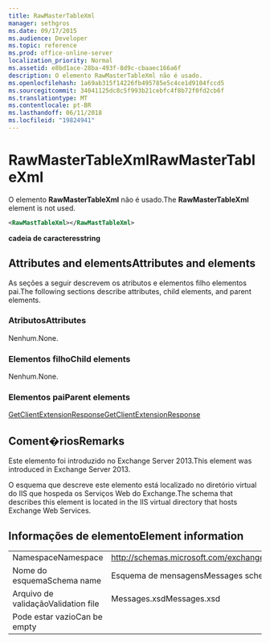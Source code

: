 ```yaml
---
title: RawMasterTableXml
manager: sethgros
ms.date: 09/17/2015
ms.audience: Developer
ms.topic: reference
ms.prod: office-online-server
localization_priority: Normal
ms.assetid: e8bd1ace-28ba-493f-8d9c-cbaaec166a6f
description: O elemento RawMasterTableXml não é usado.
ms.openlocfilehash: 1a69ab315f14226fb495785e5c4ce1d9104fccd5
ms.sourcegitcommit: 34041125dc8c5f993b21cebfc4f8b72f0fd2cb6f
ms.translationtype: MT
ms.contentlocale: pt-BR
ms.lasthandoff: 06/11/2018
ms.locfileid: "19824941"
---
```

# <a name="rawmastertablexml"></a><span data-ttu-id="d99bf-103">RawMasterTableXml</span><span class="sxs-lookup"><span data-stu-id="d99bf-103">RawMasterTableXml</span></span>

<span data-ttu-id="d99bf-104">O elemento **RawMasterTableXml** não é usado.</span><span class="sxs-lookup"><span data-stu-id="d99bf-104">The **RawMasterTableXml** element is not used.</span></span> 
  
```XML
<RawMastTableXml></RawMastTableXml>
```

 <span data-ttu-id="d99bf-105">**cadeia de caracteres**</span><span class="sxs-lookup"><span data-stu-id="d99bf-105">**string**</span></span>
## <a name="attributes-and-elements"></a><span data-ttu-id="d99bf-106">Attributes and elements</span><span class="sxs-lookup"><span data-stu-id="d99bf-106">Attributes and elements</span></span>

<span data-ttu-id="d99bf-107">As seções a seguir descrevem os atributos e elementos filho elementos pai.</span><span class="sxs-lookup"><span data-stu-id="d99bf-107">The following sections describe attributes, child elements, and parent elements.</span></span>
  
### <a name="attributes"></a><span data-ttu-id="d99bf-108">Atributos</span><span class="sxs-lookup"><span data-stu-id="d99bf-108">Attributes</span></span>

<span data-ttu-id="d99bf-109">Nenhum.</span><span class="sxs-lookup"><span data-stu-id="d99bf-109">None.</span></span>
  
### <a name="child-elements"></a><span data-ttu-id="d99bf-110">Elementos filho</span><span class="sxs-lookup"><span data-stu-id="d99bf-110">Child elements</span></span>

<span data-ttu-id="d99bf-111">Nenhum.</span><span class="sxs-lookup"><span data-stu-id="d99bf-111">None.</span></span>
  
### <a name="parent-elements"></a><span data-ttu-id="d99bf-112">Elementos pai</span><span class="sxs-lookup"><span data-stu-id="d99bf-112">Parent elements</span></span>

[<span data-ttu-id="d99bf-113">GetClientExtensionResponse</span><span class="sxs-lookup"><span data-stu-id="d99bf-113">GetClientExtensionResponse</span></span>](getclientextensionresponse.md)
  
## <a name="remarks"></a><span data-ttu-id="d99bf-114">Coment�rios</span><span class="sxs-lookup"><span data-stu-id="d99bf-114">Remarks</span></span>

<span data-ttu-id="d99bf-115">Este elemento foi introduzido no Exchange Server 2013.</span><span class="sxs-lookup"><span data-stu-id="d99bf-115">This element was introduced in Exchange Server 2013.</span></span>
  
<span data-ttu-id="d99bf-116">O esquema que descreve este elemento está localizado no diretório virtual do IIS que hospeda os Serviços Web do Exchange.</span><span class="sxs-lookup"><span data-stu-id="d99bf-116">The schema that describes this element is located in the IIS virtual directory that hosts Exchange Web Services.</span></span>
  
## <a name="element-information"></a><span data-ttu-id="d99bf-117">Informações de elemento</span><span class="sxs-lookup"><span data-stu-id="d99bf-117">Element information</span></span>

|||
|:-----|:-----|
|<span data-ttu-id="d99bf-118">Namespace</span><span class="sxs-lookup"><span data-stu-id="d99bf-118">Namespace</span></span>  <br/> |http://schemas.microsoft.com/exchange/services/2006/messages  <br/> |
|<span data-ttu-id="d99bf-119">Nome do esquema</span><span class="sxs-lookup"><span data-stu-id="d99bf-119">Schema name</span></span>  <br/> |<span data-ttu-id="d99bf-120">Esquema de mensagens</span><span class="sxs-lookup"><span data-stu-id="d99bf-120">Messages schema</span></span>  <br/> |
|<span data-ttu-id="d99bf-121">Arquivo de validação</span><span class="sxs-lookup"><span data-stu-id="d99bf-121">Validation file</span></span>  <br/> |<span data-ttu-id="d99bf-122">Messages.xsd</span><span class="sxs-lookup"><span data-stu-id="d99bf-122">Messages.xsd</span></span>  <br/> |
|<span data-ttu-id="d99bf-123">Pode estar vazio</span><span class="sxs-lookup"><span data-stu-id="d99bf-123">Can be empty</span></span>  <br/> ||
   

